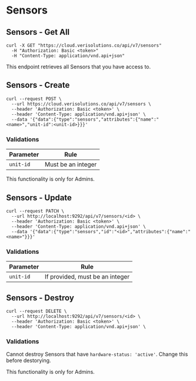 # Sensors

## Sensors - Get All

```shell
curl -X GET "https://cloud.verisolutions.co/api/v7/sensors"
  -H "Authorization: Basic <token>"
  -H "Content-Type: application/vnd.api+json"
```

This endpoint retrieves all Sensors that you have access to.

## Sensors - Create

```shell
curl --request POST \
  --url https://cloud.verisolutions.co/api/v7/sensors \
  --header 'Authorization: Basic <token>' \
  --header 'Content-Type: application/vnd.api+json' \
  --data '{"data":{"type":"sensors","attributes":{"name":"<name>","unit-id":<unit-id>}}}'
```

### Validations

Parameter | Rule
--------- | ----
`unit-id` | Must be an integer

<aside class="warning">
This functionality is only for Admins.
</aside>

## Sensors - Update

```shell
curl --request PATCH \
  --url http://localhost:9292/api/v7/sensors/<id> \
  --header 'Authorization: Basic <token>' \
  --header 'Content-Type: application/vnd.api+json' \
  --data '{"data":{"type":"sensors","id":"<id>","attributes":{"name":"<name>"}}}'
```

### Validations

Parameter | Rule
--------- | ----
`unit-id` | If provided, must be an integer

## Sensors - Destroy

```shell
curl --request DELETE \
  --url http://localhost:9292/api/v7/sensors/<id> \
  --header 'Authorization: Basic <token>' \
  --header 'Content-Type: application/vnd.api+json' \
```

### Validations

Cannot destroy Sensors that have `hardware-status: 'active'`. Change this before destorying.

<aside class="warning">
This functionality is only for Admins.
</aside>
